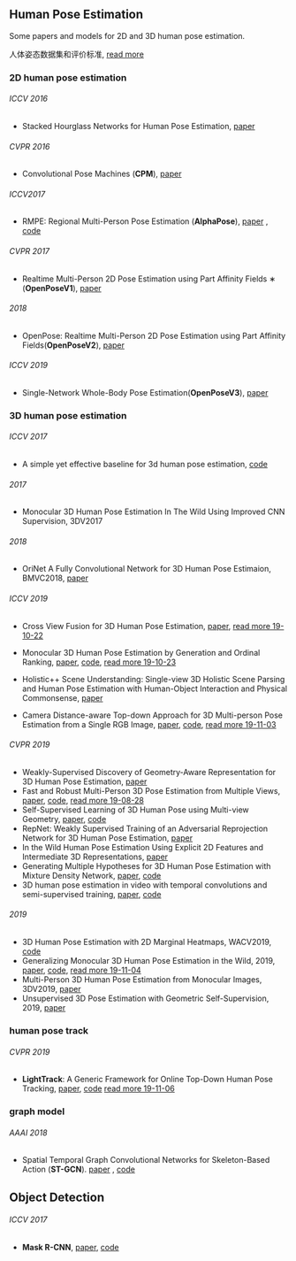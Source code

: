 ## Human Pose Estimation

Some papers and models for 2D and 3D human pose estimation.

人体姿态数据集和评价标准, [read more](human-pose-estimation/Datasets_Evaluation.md)

### 2D human pose estimation

###### ICCV 2016

- Stacked Hourglass Networks for Human Pose Estimation,  [paper](https://arxiv.org/abs/1603.06937v2)

###### CVPR 2016

- Convolutional Pose Machines (**CPM**),  [paper](https://arxiv.org/abs/1602.00134v4)

###### ICCV2017

- RMPE: Regional Multi-Person Pose Estimation (**AlphaPose**),  [paper](https://arxiv.org/pdf/1612.00137.pdf) ,  [code](https://github.com/MVIG-SJTU/AlphaPose)

###### CVPR 2017

- Realtime Multi-Person 2D Pose Estimation using Part Affinity Fields ∗ (**OpenPoseV1**),  [paper](https://arxiv.org/abs/1611.08050v2)

###### 2018

- OpenPose: Realtime Multi-Person 2D Pose Estimation using Part Affinity Fields(**OpenPoseV2**),  [paper](https://arxiv.org/abs/1812.08008v2)

###### ICCV 2019

- Single-Network Whole-Body Pose Estimation(**OpenPoseV3**),  [paper](https://arxiv.org/abs/1909.134230)

### 3D human pose estimation

###### ICCV 2017

- A simple yet effective baseline for 3d human pose estimation, [code](https://github.com/una-dinosauria/3d-pose-baseline)

###### 2017

- Monocular 3D Human Pose Estimation In The Wild Using Improved CNN Supervision, 3DV2017

###### 2018

- OriNet A Fully Convolutional Network for 3D Human Pose Estimaion, BMVC2018,  [paper](http://arxiv.org/abs/1811.04989)

###### ICCV 2019

- Cross View Fusion for 3D Human Pose Estimation,   [paper](http://arxiv.org/abs/1909.01203),  [read more 19-10-22](human-pose-estimation/Cross_View_Fusion.md)

- Monocular 3D Human Pose Estimation by Generation and Ordinal Ranking,  [paper](http://arxiv.org/abs/1904.01324), [code](https://github.com/ssfootball04/generative_pose),  [read more 19-10-23](3D/Monocular_3D_Generation_Ordinal_Ranking.md)
- Holistic++ Scene Understanding: Single-view 3D Holistic Scene Parsing and Human Pose Estimation with Human-Object Interaction and Physical Commonsense,  [paper](http://arxiv.org/abs/1909.01507)
- Camera Distance-aware Top-down Approach for 3D Multi-person Pose Estimation from a Single RGB Image,  [paper](http://arxiv.org/abs/1907.11346), [code](https://github.com/mks0601/3DMPPE_ROOTNET_RELEASE), [read more 19-11-03](human-pose-estimation/Distance-aware_Top-down.md)

###### CVPR 2019

- Weakly-Supervised Discovery of Geometry-Aware Representation for 3D Human Pose Estimation,  [paper](http://arxiv.org/abs/1903.08839)
- Fast and Robust Multi-Person 3D Pose Estimation from Multiple Views,  [paper](http://arxiv.org/abs/1901.04111), [code](https://github.com/zju3dv/mvpose), [read more 19-08-28](human-pose-estimation/Multi_View_ZJUCAD.md)
- Self-Supervised Learning of 3D Human Pose using Multi-view Geometry,  [paper](http://arxiv.org/abs/1903.02330), [code](https://github.com/mkocabas/EpipolarPose)
- RepNet: Weakly Supervised Training of an Adversarial Reprojection Network for 3D Human Pose Estimation,  [paper](http://arxiv.org/abs/1902.09868)
- In the Wild Human Pose Estimation Using Explicit 2D Features and Intermediate 3D Representations,  [paper](http://arxiv.org/abs/1904.03289)
- Generating Multiple Hypotheses for 3D Human Pose Estimation with Mixture Density Network,  [paper](http://arxiv.org/abs/1904.05547), [code](https://github.com/chaneyddtt/Generating-Multiple-Hypotheses-for-3D-Human-Pose-Estimation-with-Mixture-Density-Network)
- 3D human pose estimation in video with temporal convolutions and semi-supervised training,  [paper](http://arxiv.org/abs/1811.11742), [code](https://github.com/facebookresearch/VideoPose3D)

###### 2019

- 3D Human Pose Estimation with 2D Marginal Heatmaps, WACV2019, [code](https://github.com/anibali/margipose)
- Generalizing Monocular 3D Human Pose Estimation in the Wild, 2019,  [paper](http://arxiv.org/abs/1904.05512), [code](https://github.com/llcshappy/Monocular-3D-Human-Pose), [read more 19-11-04](human-pose-estimation/Monocular_3D_Wild.md)
- Multi-Person 3D Human Pose Estimation from Monocular Images, 3DV2019,  [paper](http://arxiv.org/abs/1909.10854)
- Unsupervised 3D Pose Estimation with Geometric Self-Supervision, 2019,  [paper](http://arxiv.org/abs/1904.04812)

### human pose track

###### CVPR 2019

- **LightTrack**: A Generic Framework for Online Top-Down Human Pose Tracking,  [paper](https://github.com/Guanghan/lighttrack),  [code](https://github.com/Guanghan/lighttrack)  [read more 19-11-06](human-pose-estimation/LightTrack.md)



### graph model

###### AAAI 2018

- Spatial Temporal Graph Convolutional Networks for Skeleton-Based Action (**ST-GCN**).  [paper](https://arxiv.org/abs/1801.07455v2) ,  [code](https://github.com/yysijie/st-gcn)





## Object Detection

###### ICCV 2017

- **Mask R-CNN**,  [paper](https://arxiv.org/abs/1703.06870v3), [code](https://github.com/facebookresearch/Detectron)

